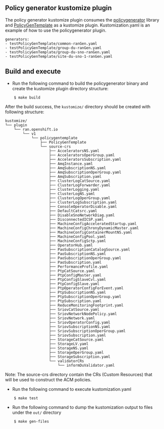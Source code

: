 ## Policy generator kustomize plugin

The policy generator kustomize plugin consumes the [policygenerator](https://github.com/openshift-kni/cnf-features-deploy/blob/master/ztp/policygenerator) library and [PolicyGenTemplate](https://github.com/openshift-kni/cnf-features-deploy/blob/master/ztp/ran-crd/policy-gen-template-crd.yaml) as a kustomize plugin. Kustomization.yaml is an example of how to use the policygenerator plugin.
```
generators:
- testPolicyGenTemplate/common-ranGen.yaml
- testPolicyGenTemplate/group-du-ranGen.yaml
- testPolicyGenTemplate/group-du-sno-ranGen.yaml
- testPolicyGenTemplate/site-du-sno-1-ranGen.yaml
```


## Build and execute
- Run the following command to build the policygenerator binary and create the kustomize plugin directory structure:
```
    $ make build
```

After the build success, the `kustomize/` directory should be created with following structure:

```
kustomize/
└── plugin
    └── ran.openshift.io
        └── v1
            └── policygentemplate
                ├── PolicyGenTemplate
                └── source-crs
                    ├── AcceleratorsNS.yaml
                    ├── AcceleratorsOperGroup.yaml
                    ├── AcceleratorsSubscription.yaml
                    ├── AmqInstance.yaml
                    ├── AmqSubscriptionNS.yaml
                    ├── AmqSubscriptionOperGroup.yaml
                    ├── AmqSubscription.yaml
                    ├── ClusterLogCatSource.yaml
                    ├── ClusterLogForwarder.yaml
                    ├── ClusterLogging.yaml
                    ├── ClusterLogNS.yaml
                    ├── ClusterLogOperGroup.yaml
                    ├── ClusterLogSubscription.yaml
                    ├── ConsoleOperatorDisable.yaml
                    ├── DefaultCatsrc.yaml
                    ├── DisableSnoNetworkDiag.yaml
                    ├── DisconnectedICSP.yaml
                    ├── MachineConfigAcceleratedStartup.yaml
                    ├── MachineConfigChronyDynamicMaster.yaml
                    ├── MachineConfigContainerMountNS.yaml
                    ├── MachineConfigPool.yaml
                    ├── MachineConfigSctp.yaml
                    ├── OperatorHub.yaml
                    ├── PaoSubscriptionCatalogSource.yaml
                    ├── PaoSubscriptionNS.yaml
                    ├── PaoSubscriptionOperGroup.yaml
                    ├── PaoSubscription.yaml
                    ├── PerformanceProfile.yaml
                    ├── PtpCatSource.yaml
                    ├── PtpConfigMaster.yaml
                    ├── PtpConfigSlaveCvl.yaml
                    ├── PtpConfigSlave.yaml
                    ├── PtpOperatorConfigForEvent.yaml
                    ├── PtpSubscriptionNS.yaml
                    ├── PtpSubscriptionOperGroup.yaml
                    ├── PtpSubscription.yaml
                    ├── ReduceMonitoringFootprint.yaml
                    ├── SriovCatSource.yaml
                    ├── SriovNetworkNodePolicy.yaml
                    ├── SriovNetwork.yaml
                    ├── SriovOperatorConfig.yaml
                    ├── SriovSubscriptionNS.yaml
                    ├── SriovSubscriptionOperGroup.yaml
                    ├── SriovSubscription.yaml
                    ├── StorageCatSource.yaml
                    ├── StorageLV.yaml
                    ├── StorageNS.yaml
                    ├── StorageOperGroup.yaml
                    ├── StorageSubscription.yaml
                    └── validatorCRs
                        └── informDuValidator.yaml
```

Note: The source-crs directory contain the CRs (Custom Resources) that will be used to construct the ACM policies.

- Run the following command to execute kustomization.yaml
```
    $ make test
```

- Run the following command to dump the kustomization output to files under the `out/` directory
```
    $ make gen-files
```
